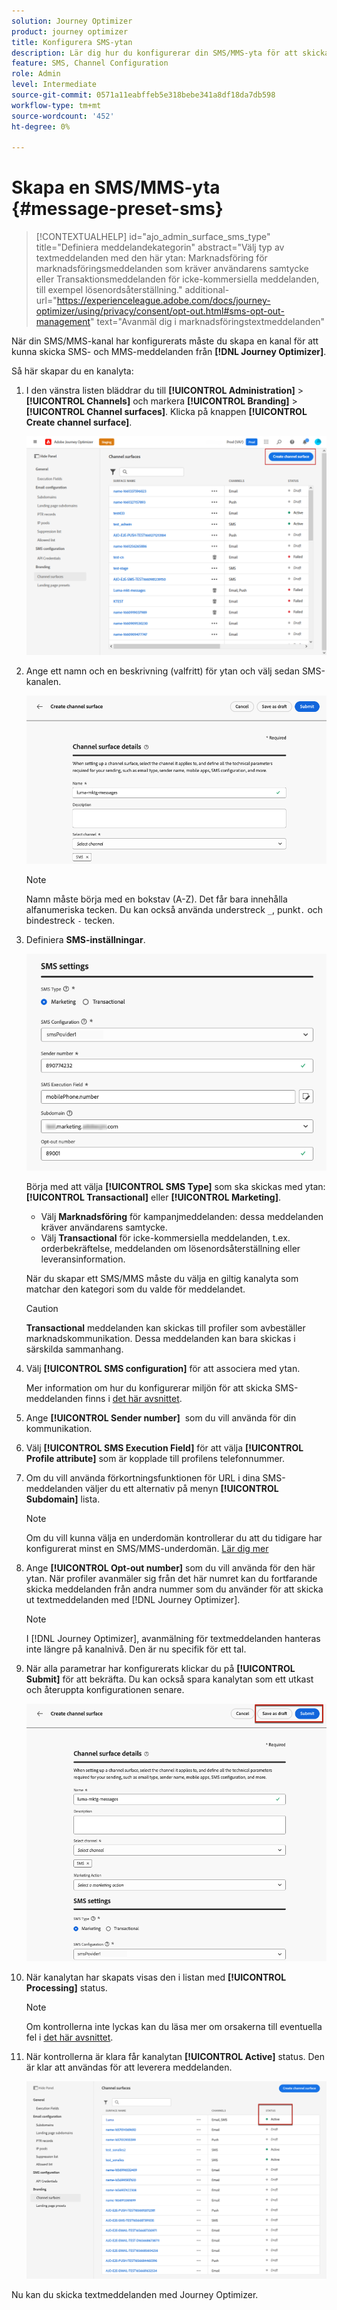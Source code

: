 ```yaml
---
solution: Journey Optimizer
product: journey optimizer
title: Konfigurera SMS-ytan
description: Lär dig hur du konfigurerar din SMS/MMS-yta för att skicka textmeddelanden med Journey Optimizer
feature: SMS, Channel Configuration
role: Admin
level: Intermediate
source-git-commit: 0571a11eabffeb5e318bebe341a8df18da7db598
workflow-type: tm+mt
source-wordcount: '452'
ht-degree: 0%

---
```


# Skapa en SMS/MMS-yta {#message-preset-sms}

>[!CONTEXTUALHELP]
>id="ajo_admin_surface_sms_type"
>title="Definiera meddelandekategorin"
>abstract="Välj typ av textmeddelanden med den här ytan: Marknadsföring för marknadsföringsmeddelanden som kräver användarens samtycke eller Transaktionsmeddelanden för icke-kommersiella meddelanden, till exempel lösenordsåterställning."
>additional-url="https://experienceleague.adobe.com/docs/journey-optimizer/using/privacy/consent/opt-out.html#sms-opt-out-management" text="Avanmäl dig i marknadsföringstextmeddelanden"

När din SMS/MMS-kanal har konfigurerats måste du skapa en kanal för att kunna skicka SMS- och MMS-meddelanden från **[!DNL Journey Optimizer]**.

Så här skapar du en kanalyta:

1. I den vänstra listen bläddrar du till **[!UICONTROL Administration]** > **[!UICONTROL Channels]** och markera **[!UICONTROL Branding]** > **[!UICONTROL Channel surfaces]**. Klicka på knappen **[!UICONTROL Create channel surface]**.

   ![](assets/preset-create.png)

1. Ange ett namn och en beskrivning (valfritt) för ytan och välj sedan SMS-kanalen.

   ![](assets/sms-create-surface.png)

   >[!NOTE]
   >
   > Namn måste börja med en bokstav (A-Z). Det får bara innehålla alfanumeriska tecken. Du kan också använda understreck `_`, punkt`.` och bindestreck `-` tecken.

1. Definiera **SMS-inställningar**.

   ![](assets/sms-surface-settings.png)

   Börja med att välja **[!UICONTROL SMS Type]** som ska skickas med ytan: **[!UICONTROL Transactional]** eller **[!UICONTROL Marketing]**.

   * Välj **Marknadsföring** för kampanjmeddelanden: dessa meddelanden kräver användarens samtycke.
   * Välj **Transactional** för icke-kommersiella meddelanden, t.ex. orderbekräftelse, meddelanden om lösenordsåterställning eller leveransinformation.

   När du skapar ett SMS/MMS måste du välja en giltig kanalyta som matchar den kategori som du valde för meddelandet.

   >[!CAUTION]
   >
   >**Transactional** meddelanden kan skickas till profiler som avbeställer marknadskommunikation. Dessa meddelanden kan bara skickas i särskilda sammanhang.

1. Välj **[!UICONTROL SMS configuration]** för att associera med ytan.

   Mer information om hur du konfigurerar miljön för att skicka SMS-meddelanden finns i [det här avsnittet](#create-api).

1. Ange **[!UICONTROL Sender number]** &#x200B; som du vill använda för din kommunikation.

1. Välj **[!UICONTROL SMS Execution Field]** för att välja **[!UICONTROL Profile attribute]** som är kopplade till profilens telefonnummer.

1. Om du vill använda förkortningsfunktionen för URL i dina SMS-meddelanden väljer du ett alternativ på menyn **[!UICONTROL Subdomain]** lista.

   >[!NOTE]
   >
   >Om du vill kunna välja en underdomän kontrollerar du att du tidigare har konfigurerat minst en SMS/MMS-underdomän. [Lär dig mer](sms-subdomains.md)

1. Ange **[!UICONTROL Opt-out number]** som du vill använda för den här ytan. När profiler avanmäler sig från det här numret kan du fortfarande skicka meddelanden från andra nummer som du använder för att skicka ut textmeddelanden med [!DNL Journey Optimizer].

   >[!NOTE]
   >
   >I [!DNL Journey Optimizer], avanmälning för textmeddelanden hanteras inte längre på kanalnivå. Den är nu specifik för ett tal.

1. När alla parametrar har konfigurerats klickar du på **[!UICONTROL Submit]** för att bekräfta. Du kan också spara kanalytan som ett utkast och återuppta konfigurationen senare.

   ![](assets/sms-submit-surface.png)

1. När kanalytan har skapats visas den i listan med **[!UICONTROL Processing]** status.

   >[!NOTE]
   >
   >Om kontrollerna inte lyckas kan du läsa mer om orsakerna till eventuella fel i [det här avsnittet](#monitor-channel-surfaces).

1. När kontrollerna är klara får kanalytan **[!UICONTROL Active]** status. Den är klar att användas för att leverera meddelanden.

   ![](assets/preset-active.png)

Nu kan du skicka textmeddelanden med Journey Optimizer.

